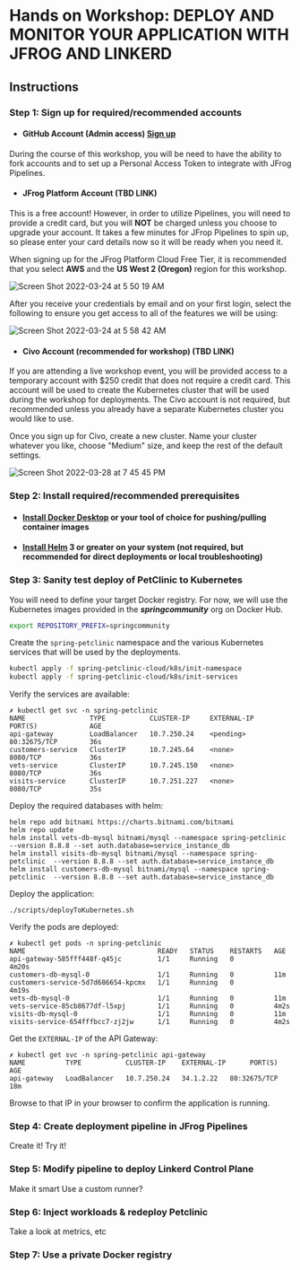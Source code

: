 # Hands on Workshop: DEPLOY AND MONITOR YOUR APPLICATION WITH JFROG AND LINKERD

## Instructions

### Step 1: Sign up for required/recommended accounts

- #### GitHub Account (Admin access) [Sign up](https://github.com/signup)

During the course of this workshop, you will be need to have the ability to fork accounts and to set up a Personal Access Token to integrate with JFrog Pipelines.

- #### JFrog Platform Account (TBD LINK)
This is a free account! However, in order to utilize Pipelines, you will need to provide a credit card, but you will **NOT** be charged unless you choose to upgrade your account. It takes a few minutes for JFrop Pipelines to spin up, so please enter your card details now so it will be ready when you need it. 

When signing up for the JFrog Platform Cloud Free Tier, it is recommended that you select **AWS** and the **US West 2 (Oregon)** region for this workshop.

![Screen Shot 2022-03-24 at 5 50 19 AM](https://user-images.githubusercontent.com/116261/159910660-6090b18e-31ad-4b6d-88ac-06f76df2f309.png)

After you receive your credentials by email and on your first login, select the following to ensure you get access to all of the features we will be using:

![Screen Shot 2022-03-24 at 5 58 42 AM](https://user-images.githubusercontent.com/116261/159911604-a455eba7-fdbb-4962-bd3c-384b6ea48a79.png)

- #### Civo Account (recommended for workshop) (TBD LINK)

If you are attending a live workshop event, you will be provided access to a temporary account with $250 credit that does not require a credit card. This account will be used to create the Kubernetes cluster that will be used during the workshop for deployments. The Civo account is not required, but recommended unless you already have a separate Kubernetes cluster you would like to use.

Once you sign up for Civo, create a new cluster. Name your cluster whatever you like, choose "Medium" size, and keep the rest of the default settings.

![Screen Shot 2022-03-28 at 7 45 45 PM](https://user-images.githubusercontent.com/116261/160516006-75377e8c-a220-4c43-8708-2f39142df520.png)


### Step 2: Install required/recommended prerequisites

- #### [Install Docker Desktop](https://www.docker.com/products/docker-desktop/) or your tool of choice for pushing/pulling container images

- #### [Install Helm](https://helm.sh/docs/intro/install/) 3 or greater on your system (not required, but recommended for direct deployments or local troubleshooting)

### Step 3: Sanity test deploy of PetClinic to Kubernetes

You will need to define your target Docker registry. For now, we will use the Kubernetes images provided in the ***springcommunity*** org on Docker Hub.

```bash
export REPOSITORY_PREFIX=springcommunity
```

Create the ```spring-petclinic``` namespace and the various Kubernetes services that will be used by the deployments.

```bash
kubectl apply -f spring-petclinic-cloud/k8s/init-namespace
kubectl apply -f spring-petclinic-cloud/k8s/init-services
```

Verify the services are available:
```
✗ kubectl get svc -n spring-petclinic
NAME                TYPE           CLUSTER-IP     EXTERNAL-IP   PORT(S)             AGE
api-gateway         LoadBalancer   10.7.250.24    <pending>     80:32675/TCP        36s
customers-service   ClusterIP      10.7.245.64    <none>        8080/TCP            36s
vets-service        ClusterIP      10.7.245.150   <none>        8080/TCP            36s
visits-service      ClusterIP      10.7.251.227   <none>        8080/TCP            35s
```

Deploy the required databases with helm:
```
helm repo add bitnami https://charts.bitnami.com/bitnami
helm repo update
helm install vets-db-mysql bitnami/mysql --namespace spring-petclinic --version 8.8.8 --set auth.database=service_instance_db
helm install visits-db-mysql bitnami/mysql --namespace spring-petclinic  --version 8.8.8 --set auth.database=service_instance_db
helm install customers-db-mysql bitnami/mysql --namespace spring-petclinic  --version 8.8.8 --set auth.database=service_instance_db
```

Deploy the application:
```
./scripts/deployToKubernetes.sh
```

Verify the pods are deployed:
```
✗ kubectl get pods -n spring-petclinic 
NAME                                 READY   STATUS    RESTARTS   AGE
api-gateway-585fff448f-q45jc         1/1     Running   0          4m20s
customers-db-mysql-0                 1/1     Running   0          11m
customers-service-5d7d686654-kpcmx   1/1     Running   0          4m19s
vets-db-mysql-0                      1/1     Running   0          11m
vets-service-85cb8677df-l5xpj        1/1     Running   0          4m2s
visits-db-mysql-0                    1/1     Running   0          11m
visits-service-654fffbcc7-zj2jw      1/1     Running   0          4m2s
```

Get the ```EXTERNAL-IP``` of the API Gateway:
```
✗ kubectl get svc -n spring-petclinic api-gateway 
NAME          TYPE           CLUSTER-IP    EXTERNAL-IP      PORT(S)        AGE
api-gateway   LoadBalancer   10.7.250.24   34.1.2.22   80:32675/TCP   18m
```

Browse to that IP in your browser to confirm the application is running.

### Step 4: Create deployment pipeline in JFrog Pipelines
Create it!
Try it!
### Step 5: Modify pipeline to deploy Linkerd Control Plane
Make it smart
Use a custom runner?
### Step 6: Inject workloads & redeploy Petclinic
Take a look at metrics, etc
### Step 7: Use a private Docker registry
